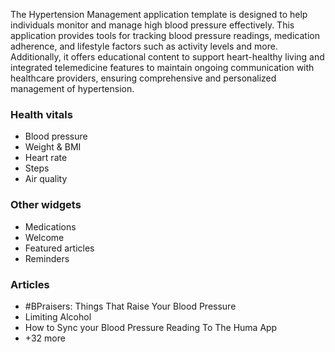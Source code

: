 The Hypertension Management application template is designed to help individuals monitor and manage high blood pressure
effectively. This application provides tools for tracking blood pressure readings, medication adherence, and lifestyle
factors such as activity levels and more.
Additionally, it offers educational content to support heart-healthy living and integrated telemedicine features to
maintain ongoing communication with healthcare providers, ensuring comprehensive and personalized management of
hypertension.

### Health vitals

- Blood pressure
- Weight & BMI
- Heart rate
- Steps
- Air quality

### Other widgets

- Medications
- Welcome
- Featured articles
- Reminders

### Articles

- #BPraisers: Things That Raise Your Blood Pressure
- Limiting Alcohol
- How to Sync your Blood Pressure Reading To The Huma App
- +32 more